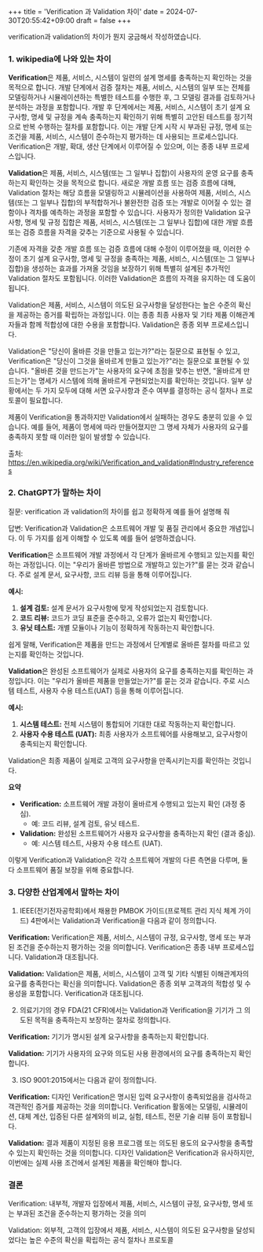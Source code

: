 +++
title = 'Verification 과 Validation 차이'
date = 2024-07-30T20:55:42+09:00
draft = false
+++

verification과 validation의 차이가 뭔지 궁금해서 작성하였습니다.

### 1. wikipedia에 나와 있는 차이

**Verification**은 제품, 서비스, 시스템이 일련의 설계 명세를 충족하는지 확인하는 것을 목적으로 합니다.
개발 단계에서 검증 절차는 제품, 서비스, 시스템의 일부 또는 전체를 모델링하거나 시뮬레이션하는 특별한 테스트를 수행한 후, 그 모델링 결과를 검토하거나 분석하는 과정을 포함합니다.
개발 후 단계에서는 제품, 서비스, 시스템이 초기 설계 요구사항, 명세 및 규정을 계속 충족하는지 확인하기 위해 특별히 고안된 테스트를 정기적으로 반복 수행하는 절차를 포함합니다.
이는 개발 단계 시작 시 부과된 규정, 명세 또는 조건을 제품, 서비스, 시스템이 준수하는지 평가하는 데 사용되는 프로세스입니다.
Verification은 개발, 확대, 생산 단계에서 이루어질 수 있으며, 이는 종종 내부 프로세스입니다.

**Validation**은 제품, 서비스, 시스템(또는 그 일부나 집합)이 사용자의 운영 요구를 충족하는지 확인하는 것을 목적으로 합니다.
새로운 개발 흐름 또는 검증 흐름에 대해, Validation 절차는 해당 흐름을 모델링하고 시뮬레이션을 사용하여 제품, 서비스, 시스템(또는 그 일부나 집합)의 부적합하거나 불완전한 검증 또는 개발로 이어질 수 있는 결함이나 격차를 예측하는 과정을 포함할 수 있습니다.
사용자가 정의한 Validation 요구사항, 명세 및 규정 집합은 제품, 서비스, 시스템(또는 그 일부나 집합)에 대한 개발 흐름 또는 검증 흐름을 자격을 갖추는 기준으로 사용될 수 있습니다.

기존에 자격을 갖춘 개발 흐름 또는 검증 흐름에 대해 수정이 이루어졌을 때, 이러한 수정이 초기 설계 요구사항, 명세 및 규정을 충족하는 제품, 서비스, 시스템(또는 그 일부나 집합)을 생성하는 효과를 가져올 것임을 보장하기 위해 특별히 설계된 추가적인 Validation 절차도 포함됩니다.
이러한 Validation은 흐름의 자격을 유지하는 데 도움이 됩니다.

Validation은 제품, 서비스, 시스템이 의도된 요구사항을 달성한다는 높은 수준의 확신을 제공하는 증거를 확립하는 과정입니다.
이는 종종 최종 사용자 및 기타 제품 이해관계자들과 함께 적합성에 대한 수용을 포함합니다.
Validation은 종종 외부 프로세스입니다.

Validation은 "당신이 올바른 것을 만들고 있는가?"라는 질문으로 표현될 수 있고, Verification은 "당신이 그것을 올바르게 만들고 있는가?"라는 질문으로 표현될 수 있습니다.
"올바른 것을 만드는가"는 사용자의 요구에 초점을 맞추는 반면, "올바르게 만드는가"는 명세가 시스템에 의해 올바르게 구현되었는지를 확인하는 것입니다.
일부 상황에서는 두 가지 모두에 대해 서면 요구사항과 준수 여부를 결정하는 공식 절차나 프로토콜이 필요합니다.

제품이 Verification을 통과하지만 Validation에서 실패하는 경우도 충분히 있을 수 있습니다.
예를 들어, 제품이 명세에 따라 만들어졌지만 그 명세 자체가 사용자의 요구를 충족하지 못할 때 이러한 일이 발생할 수 있습니다.

출처: https://en.wikipedia.org/wiki/Verification_and_validation#Industry_references

### 2. ChatGPT가 말하는 차이
질문: verification 과 validation의 차이를 쉽고 정확하게 예를 들어 설명해 줘

답변:
Verification과 Validation은 소프트웨어 개발 및 품질 관리에서 중요한 개념입니다.
이 두 가지를 쉽게 이해할 수 있도록 예를 들어 설명하겠습니다.

**Verification**은 소프트웨어 개발 과정에서 각 단계가 올바르게 수행되고 있는지를 확인하는 과정입니다.
이는 "우리가 올바른 방법으로 개발하고 있는가?"를 묻는 것과 같습니다.
주로 설계 문서, 요구사항, 코드 리뷰 등을 통해 이루어집니다.

**예시:**

1. **설계 검토:** 설계 문서가 요구사항에 맞게 작성되었는지 검토합니다.
2. **코드 리뷰:** 코드가 코딩 표준을 준수하고, 오류가 없는지 확인합니다.
3. **유닛 테스트:** 개별 모듈이나 기능이 정확하게 작동하는지 확인합니다.

쉽게 말해, Verification은 제품을 만드는 과정에서 단계별로 올바른 절차를 따르고 있는지를 확인하는 것입니다.

**Validation**은 완성된 소프트웨어가 실제로 사용자의 요구를 충족하는지를 확인하는 과정입니다.
이는 "우리가 올바른 제품을 만들었는가?"를 묻는 것과 같습니다.
주로 시스템 테스트, 사용자 수용 테스트(UAT) 등을 통해 이루어집니다.

**예시:**

1. **시스템 테스트:** 전체 시스템이 통합되어 기대한 대로 작동하는지 확인합니다.
2. **사용자 수용 테스트 (UAT):** 최종 사용자가 소프트웨어를 사용해보고, 요구사항이 충족되는지 확인합니다.

Validation은 최종 제품이 실제로 고객의 요구사항을 만족시키는지를 확인하는 것입니다.

**요약**

- **Verification:** 소프트웨어 개발 과정이 올바르게 수행되고 있는지 확인 (과정 중심).
  - 예: 코드 리뷰, 설계 검토, 유닛 테스트.
- **Validation:** 완성된 소프트웨어가 사용자 요구사항을 충족하는지 확인 (결과 중심).
  - 예: 시스템 테스트, 사용자 수용 테스트 (UAT).

이렇게 Verification과 Validation은 각각 소프트웨어 개발의 다른 측면을 다루며, 둘 다 소프트웨어 품질 보장을 위해 중요합니다.

### 3. 다양한 산업계에서 말하는 차이

1. IEEE(전기전자공학회)에서 채용한 PMBOK 가이드(프로젝트 관리 지식 체계 가이드) 4판에서는 Validation과 Verification을 다음과 같이 정의합니다.

**Verification:** Verification은 제품, 서비스, 시스템이 규정, 요구사항, 명세 또는 부과된 조건을 준수하는지 평가하는 것을 의미합니다.
Verification은 종종 내부 프로세스입니다.
Validation과 대조됩니다.

**Validation:** Validation은 제품, 서비스, 시스템이 고객 및 기타 식별된 이해관계자의 요구를 충족한다는 확신을 의미합니다.
Validation은 종종 외부 고객과의 적합성 및 수용성을 포함합니다.
Verification과 대조됩니다.

2. 의료기기의 경우 FDA(21 CFR)에서는 Validation과 Verification을 기기가 그 의도된 목적을 충족하는지 보장하는 절차로 정의합니다.

**Verification:** 기기가 명시된 설계 요구사항을 충족하는지 확인합니다.

**Validation:** 기기가 사용자의 요구와 의도된 사용 환경에서의 요구를 충족하는지 확인합니다.

3. ISO 9001:2015에서는 다음과 같이 정의합니다.

**Verification:** 디자인 Verification은 명시된 입력 요구사항이 충족되었음을 검사하고 객관적인 증거를 제공하는 것을 의미합니다.
Verification 활동에는 모델링, 시뮬레이션, 대체 계산, 입증된 다른 설계와의 비교, 실험, 테스트, 전문 기술 리뷰 등이 포함됩니다.

**Validation:** 결과 제품이 지정된 응용 프로그램 또는 의도된 용도의 요구사항을 충족할 수 있는지 확인하는 것을 의미합니다.
디자인 Validation은 Verification과 유사하지만, 이번에는 실제 사용 조건에서 설계된 제품을 확인해야 합니다.

### 결론
Verification: 내부적, 개발자 입장에서 제품, 서비스, 시스템이 규정, 요구사항, 명세 또는 부과된 조건을 준수하는지 평가하는 것을 의미

Validation: 외부적, 고객의 입장에서 제품, 서비스, 시스템이 의도된 요구사항을 달성되었다는 높은 수준의 확신을 확립하는 공식 절차나 프로토콜
